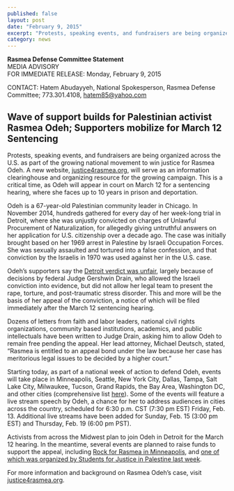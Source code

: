 ```yaml
---
published: false
layout: post
date: "February 9, 2015"
excerpt: "Protests, speaking events, and fundraisers are being organized across the U.S. as part of the growing national movement to win justice for Rasmea Odeh."
category: news
---
```


**Rasmea Defense Committee Statement**
<br>MEDIA ADVISORY
<br>FOR IMMEDIATE RELEASE: Monday, February 9, 2015
 
CONTACT: Hatem Abudayyeh, National Spokesperson, Rasmea Defense Committee; 773.301.4108, [hatem85@yahoo.com](mailto:hatem85@yahoo.com)

## Wave of support builds for Palestinian activist Rasmea Odeh; Supporters mobilize for March 12 Sentencing

Protests, speaking events, and fundraisers are being organized across the U.S. as part of the growing national movement to win justice for Rasmea Odeh. A new website, [justice4rasmea.org](http://justice4rasmea.org/), will serve as an information clearinghouse and organizing resource for the growing campaign. This is a critical time, as Odeh will appear in court on March 12 for a sentencing hearing, where she faces up to 10 years in prison and deportation.
 
Odeh is a 67-year-old Palestinian community leader in Chicago.  In November 2014, hundreds gathered for every day of her week-long trial in Detroit, where she was unjustly convicted on charges of Unlawful Procurement of Naturalization, for allegedly giving untruthful answers on her application for U.S. citizenship over a decade ago.  The case was initially brought based on her 1969 arrest in Palestine by Israeli Occupation Forces.  She was sexually assaulted and tortured into a false confession, and that conviction by the Israelis in 1970 was used against her in the U.S. case.
 
Odeh’s supporters say the [Detroit verdict was unfair](http://uspcn.org/2014/11/10/without-a-full-and-fair-trial-rasmea-found-guilty/), largely because of decisions by federal Judge Gershwin Drain, who allowed the Israeli conviction into evidence, but did not allow her legal team to present the rape, torture, and post-traumatic stress disorder. This and more will be the basis of her appeal of the conviction, a notice of which will be filed immediately after the March 12 sentencing hearing.  
 
Dozens of letters from faith and labor leaders, national civil rights organizations, community based institutions, academics, and public intellectuals have been written to Judge Drain, asking him to allow Odeh to remain free pending the appeal. Her lead attorney, Michael Deutsch, stated, “Rasmea is entitled to an appeal bond under the law because her case has meritorious legal issues to be decided by a higher court.”
 
Starting today, as part of a national week of action to defend Odeh, events will take place in Minneapolis, Seattle, New York City, Dallas, Tampa, Salt Lake City, Milwaukee, Tucson, Grand Rapids, the Bay Area, Washington DC, and other cities (comprehensive list [here](http://justice4rasmea.org/events/)).  Some of the events will feature a live stream speech by Odeh, a chance for her to address audiences in cities across the country, scheduled for 6:30 p.m. CST (7:30 pm EST) Friday, Feb. 13. Additional live streams have been added for Sunday, Feb. 15 (3:00 pm EST) and Thursday, Feb. 19 (6:00 pm PST).
 
Activists from across the Midwest plan to join Odeh in Detroit for the March 12 hearing. In the meantime, several events are planned to raise funds to support the appeal, including [Rock for Rasmea in Minneapolis](http://justice4rasmea.org/events/2015/02/21/rock-for-rasmea/), and [one of which was organized by Students for Justice in Palestine last week](http://palestineinamerica.com/2015/02/despite-opposition-sjp-chicago-hosts-successful-fundraiser-for-palestinian-icon/). 
 
For more information and background on Rasmea Odeh’s case, visit [justice4rasmea.org](http://justice4rasmea.org/).